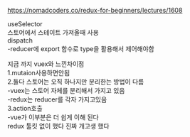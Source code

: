 https://nomadcoders.co/redux-for-beginners/lectures/1608  

useSelector  
스토어에서 스테이트 가져올때 사용  
dispatch  
-reducer에 export 함수로 type을 활용해서 제어해야함  

지금 까지 vuex와 느낀차이점  
1.mutaion사용하면안됨  
2.둘다 스토어는 오직 하나지만 분리한는 방법이 다름  
-vuex는 스토어 자체를 분리해서 가지고 있음  
-redux는 reducer를 각자 가지고있음  
3.action호출  
-vue가 이부분은 더 쉽게 이해 된다  
redux 툴킷 없이 했다 진짜 개고생 했다  

